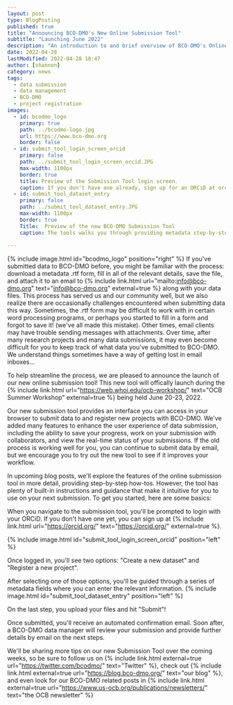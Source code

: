 ```yaml
---
layout: post
type: BlogPosting
published: true
title: "Announcing BCO-DMO's New Online Submission Tool"
subtitle: "Launching June 2022"
description: "An introduction to and brief overview of BCO-DMO's Online Data Submission Tool"
date: 2022-04-28
lastModified: 2022-04-28 10:47
author: [shannon]
category: news
tags: 
  - data submission
  - data management
  - BCO-DMO
  - project registration
images:
  - id: bcodmo_logo
    primary: true
    path: ../bcodmo-logo.jpg
    url: https://www.bco-dmo.org
    border: false
  - id: submit_tool_login_screen_orcid
    primary: false
    path: ../submit_tool_login_screen_orcid.JPG
    max-width: 1100px
    border: true
    title: Preview of the Submission Tool login screen.
    caption: If you don't have one already, sign up for an ORCiD at orcid.org
  - id: submit_tool_dataset_entry
    primary: false
    path: ../submit_tool_dataset_entry.JPG
    max-width: 1100px
    border: true
    Title:  Preview of the new BCO-DMO Submission Tool
    caption: The tools walks you through providing metadata step-by-step with instructions and examples.
 
---
```

{% include image.html id="bcodmo_logo" position="right" %}
If you've submitted data to BCO-DMO before, you might be familiar with the process: download a metadata .rtf form, fill in all of the relevant details, save the file, and attach it to an email to {% include link.html url="mailto:info@bco-dmo.org" text="info@bco-dmo.org" external=true %} along with your data files. This process has served us and our community well, but we also realize there are occasionally challenges encountered when submitting data this way. Sometimes, the .rtf form may be difficult to work with in certain word processing programs, or perhaps you started to fill in a form and forgot to save it! (we've all made this mistake). Other times, email clients may have trouble sending messages with attachments. Over time, after many research projects and many data submissions, it may even become difficult for you to keep track of what data you've submitted to BCO-DMO. We understand things sometimes have a way of getting lost in email inboxes…

To help streamline the process, we are pleased to announce the launch of our new online submission tool! This new tool will offically launch during the {% include link.html url="https://web.whoi.edu/ocb-workshop/" text="OCB Summer Workshop" external=true %} being held June 20-23, 2022. 

Our new submission tool provides an interface you can access in your browser to submit data to and register new projects with BCO-DMO. We've added many features to enhance the user experience of data submission, including the ability to save your progress, work on your submission with collaborators, and view the real-time status of your submissions. If the old process is working well for you, you can continue to submit data by email, but we encourage you to try out the new tool to see if it improves your workflow. 

In upcoming blog posts, we'll explore the features of the online submission tool in more detail, providing step-by-step how-tos. However, the tool has plenty of built-in instructions and guidance that make it intuitive for you to use on your next submission. To get you started, here are some basics:

When you navigate to the submission tool, you'll be prompted to login with your ORCiD. If you don't have one yet, you can sign up at {% include link.html url="https://orcid.org/" text="https://orcid.org/" external=true %}. 

{% include image.html id="submit_tool_login_screen_orcid" position="left" %}

Once logged in, you'll see two options: "Create a new dataset" and "Register a new project".

After selecting one of those options, you'll be guided through a series of metadata fields where you can enter the relevant information.
{% include image.html id="submit_tool_dataset_entry" position="left" %}

On the last step, you upload your files and hit "Submit"!

Once submitted, you'll receive an automated confirmation email. Soon after, a BCO-DMO data manager will review your submission and provide further details by email on the next steps. 

We'll be sharing more tips on our new Submission Tool over the coming weeks, so be sure to follow us on {% include link.html external=true url="https://twitter.com/bcodmo/" text="Twitter" %}, check out {% include link.html external=true url="https://blog.bco-dmo.org/" text="our blog" %}, and even look for our BCO-DMO related 
posts in {% include link.html external=true url="https://www.us-ocb.org/publications/newsletters/" text="the OCB newsletter" %}
